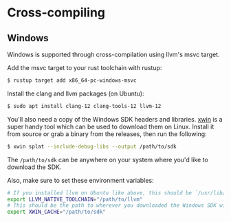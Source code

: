 # Cross-compiling

<!-- toc -->

## Windows

Windows is supported through cross-compilation using llvm's msvc target.

Add the msvc target to your rust toolchain with rustup:

```sh
$ rustup target add x86_64-pc-windows-msvc
```

Install the clang and llvm packages (on Ubuntu):

```sh
$ sudo apt install clang-12 clang-tools-12 llvm-12
```

You'll also need a copy of the Windows SDK headers and libraries. [xwin](https://github.com/Jake-Shadle/xwin) is a super handy tool which can be used to download them on Linux. Install it from source or grab a binary from the releases, then run the following:

```sh
$ xwin splat --include-debug-libs --output /path/to/sdk
```

The `/path/to/sdk` can be anywhere on your system where you'd like to download the SDK.

Also, make sure to set these environment variables:

```sh
# If you installed llvm on Ubuntu like above, this should be `/usr/lib/llvm-12`
export LLVM_NATIVE_TOOLCHAIN="/path/to/llvm"
# This should be the path to wherever you downloaded the Windows SDK with xwin
export XWIN_CACHE="/path/to/sdk"
```
